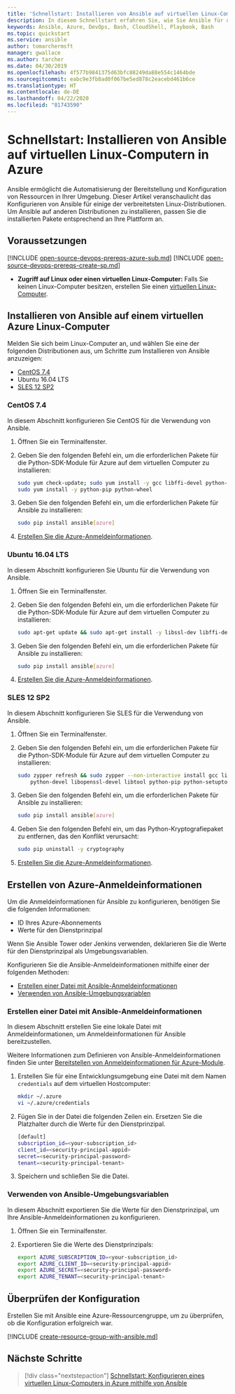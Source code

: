 ```yaml
---
title: 'Schnellstart: Installieren von Ansible auf virtuellen Linux-Computern in Azure'
description: In diesem Schnellstart erfahren Sie, wie Sie Ansible für die Verwaltung von Azure-Ressourcen unter Ubuntu, CentOS und SLES installieren und konfigurieren.
keywords: Ansible, Azure, DevOps, Bash, CloudShell, Playbook, Bash
ms.topic: quickstart
ms.service: ansible
author: tomarchermsft
manager: gwallace
ms.author: tarcher
ms.date: 04/30/2019
ms.openlocfilehash: 4f577b9841375d63bfc88249da88e554c1464bde
ms.sourcegitcommit: eabc9e3fb8ad0f067be5ed878c2eacebd461b6ce
ms.translationtype: HT
ms.contentlocale: de-DE
ms.lasthandoff: 04/22/2020
ms.locfileid: "81743590"
---
```

# <a name="quickstart-install-ansible-on-linux-virtual-machines-in-azure"></a>Schnellstart: Installieren von Ansible auf virtuellen Linux-Computern in Azure

Ansible ermöglicht die Automatisierung der Bereitstellung und Konfiguration von Ressourcen in Ihrer Umgebung. Dieser Artikel veranschaulicht das Konfigurieren von Ansible für einige der verbreitetsten Linux-Distributionen. Um Ansible auf anderen Distributionen zu installieren, passen Sie die installierten Pakete entsprechend an Ihre Plattform an. 

## <a name="prerequisites"></a>Voraussetzungen

[!INCLUDE [open-source-devops-prereqs-azure-sub.md](../includes/open-source-devops-prereqs-azure-subscription.md)]
[!INCLUDE [open-source-devops-prereqs-create-sp.md](../includes/open-source-devops-prereqs-create-service-principal.md)]
- **Zugriff auf Linux oder einen virtuellen Linux-Computer:** Falls Sie keinen Linux-Computer besitzen, erstellen Sie einen [virtuellen Linux-Computer](/azure/virtual-network/quick-create-cli).

## <a name="install-ansible-on-an-azure-linux-virtual-machine"></a>Installieren von Ansible auf einem virtuellen Azure Linux-Computer

Melden Sie sich beim Linux-Computer an, und wählen Sie eine der folgenden Distributionen aus, um Schritte zum Installieren von Ansible anzuzeigen:

- [CentOS 7.4](#centos-74)
- Ubuntu 16.04 LTS
- [SLES 12 SP2](#sles-12-sp2)

### <a name="centos-74"></a>CentOS 7.4

In diesem Abschnitt konfigurieren Sie CentOS für die Verwendung von Ansible.

1. Öffnen Sie ein Terminalfenster.

1. Geben Sie den folgenden Befehl ein, um die erforderlichen Pakete für die Python-SDK-Module für Azure auf dem virtuellen Computer zu installieren:

    ```bash
    sudo yum check-update; sudo yum install -y gcc libffi-devel python-devel openssl-devel epel-release
    sudo yum install -y python-pip python-wheel
    ```

1. Geben Sie den folgenden Befehl ein, um die erforderlichen Pakete für Ansible zu installieren:

    ```bash
    sudo pip install ansible[azure]
    ```

1. [Erstellen Sie die Azure-Anmeldeinformationen](#create-azure-credentials).

### <a name="ubuntu-1604-lts"></a>Ubuntu 16.04 LTS

In diesem Abschnitt konfigurieren Sie Ubuntu für die Verwendung von Ansible.

1. Öffnen Sie ein Terminalfenster.

1. Geben Sie den folgenden Befehl ein, um die erforderlichen Pakete für die Python-SDK-Module für Azure auf dem virtuellen Computer zu installieren:

    ```bash
    sudo apt-get update && sudo apt-get install -y libssl-dev libffi-dev python-dev python-pip
    ```

1. Geben Sie den folgenden Befehl ein, um die erforderlichen Pakete für Ansible zu installieren:

    ```bash
    sudo pip install ansible[azure]
    ```

1. [Erstellen Sie die Azure-Anmeldeinformationen](#create-azure-credentials).

### <a name="sles-12-sp2"></a>SLES 12 SP2

In diesem Abschnitt konfigurieren Sie SLES für die Verwendung von Ansible.

1. Öffnen Sie ein Terminalfenster.

1. Geben Sie den folgenden Befehl ein, um die erforderlichen Pakete für die Python-SDK-Module für Azure auf dem virtuellen Computer zu installieren:

    ```bash
    sudo zypper refresh && sudo zypper --non-interactive install gcc libffi-devel-gcc5 make \
        python-devel libopenssl-devel libtool python-pip python-setuptools
    ```

1. Geben Sie den folgenden Befehl ein, um die erforderlichen Pakete für Ansible zu installieren:

    ```bash
    sudo pip install ansible[azure]
    ```

1. Geben Sie den folgenden Befehl ein, um das Python-Kryptografiepaket zu entfernen, das den Konflikt verursacht:

    ```bash
    sudo pip uninstall -y cryptography
    ```

1. [Erstellen Sie die Azure-Anmeldeinformationen](#create-azure-credentials).

## <a name="create-azure-credentials"></a>Erstellen von Azure-Anmeldeinformationen

Um die Anmeldeinformationen für Ansible zu konfigurieren, benötigen Sie die folgenden Informationen:

* ID Ihres Azure-Abonnements 
* Werte für den Dienstprinzipal

Wenn Sie Ansible Tower oder Jenkins verwenden, deklarieren Sie die Werte für den Dienstprinzipal als Umgebungsvariablen.

Konfigurieren Sie die Ansible-Anmeldeinformationen mithilfe einer der folgenden Methoden:

- [Erstellen einer Datei mit Ansible-Anmeldeinformationen](#file-credentials)
- [Verwenden von Ansible-Umgebungsvariablen](#env-credentials)

### <a name="span-idfile-credentials-create-ansible-credentials-file"></a><span id="file-credentials"/> Erstellen einer Datei mit Ansible-Anmeldeinformationen

In diesem Abschnitt erstellen Sie eine lokale Datei mit Anmeldeinformationen, um Anmeldeinformationen für Ansible bereitzustellen. 

Weitere Informationen zum Definieren von Ansible-Anmeldeinformationen finden Sie unter [Bereitstellen von Anmeldeinformationen für Azure-Module](https://docs.ansible.com/ansible/guide_azure.html#providing-credentials-to-azure-modules).

1. Erstellen Sie für eine Entwicklungsumgebung eine Datei mit dem Namen `credentials` auf dem virtuellen Hostcomputer:

    ```bash
    mkdir ~/.azure
    vi ~/.azure/credentials
    ```

1. Fügen Sie in der Datei die folgenden Zeilen ein. Ersetzen Sie die Platzhalter durch die Werte für den Dienstprinzipal.

    ```bash
    [default]
    subscription_id=<your-subscription_id>
    client_id=<security-principal-appid>
    secret=<security-principal-password>
    tenant=<security-principal-tenant>
    ```

1. Speichern und schließen Sie die Datei.

### <a name="span-idenv-credentialsuse-ansible-environment-variables"></a><span id="env-credentials"/>Verwenden von Ansible-Umgebungsvariablen

In diesem Abschnitt exportieren Sie die Werte für den Dienstprinzipal, um Ihre Ansible-Anmeldeinformationen zu konfigurieren.

1. Öffnen Sie ein Terminalfenster.

1. Exportieren Sie die Werte des Dienstprinzipals:

    ```bash
    export AZURE_SUBSCRIPTION_ID=<your-subscription_id>
    export AZURE_CLIENT_ID=<security-principal-appid>
    export AZURE_SECRET=<security-principal-password>
    export AZURE_TENANT=<security-principal-tenant>
    ```

## <a name="verify-the-configuration"></a>Überprüfen der Konfiguration

Erstellen Sie mit Ansible eine Azure-Ressourcengruppe, um zu überprüfen, ob die Konfiguration erfolgreich war.

[!INCLUDE [create-resource-group-with-ansible.md](includes/ansible-snippet-create-resource-group.md)]

## <a name="next-steps"></a>Nächste Schritte

> [!div class="nextstepaction"] 
> [Schnellstart: Konfigurieren eines virtuellen Linux-Computers in Azure mithilfe von Ansible](./vm-configure.md)